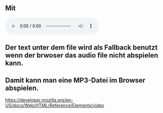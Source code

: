 ## Mit <audio> kann man direkt Musik oder Sounds auf einer Webseite abspielen – mit Play/Pause-Button.

<audio controls>
  <source src="HILFE.mp3" type="audio/mpeg">
  Dein Browser unterstützt das Audio-Tag nicht.
</audio>

## Der text unter dem file wird als Fallback benutzt wenn der brwoser das audio file nicht abspielen kann.
## Damit kann man eine MP3-Datei im Browser abspielen.

https://developer.mozilla.org/en-US/docs/Web/HTML/Reference/Elements/video